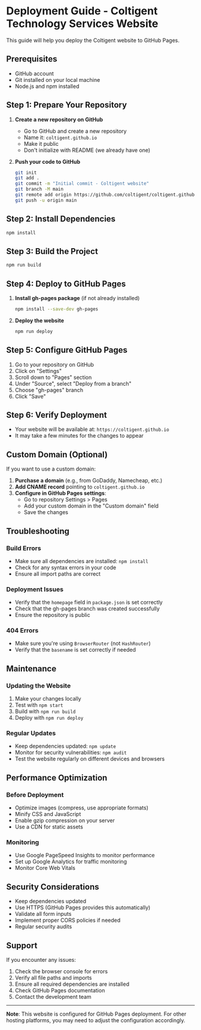 # Deployment Guide - Coltigent Technology Services Website

This guide will help you deploy the Coltigent website to GitHub Pages.

## Prerequisites

- GitHub account
- Git installed on your local machine
- Node.js and npm installed

## Step 1: Prepare Your Repository

1. **Create a new repository on GitHub**
   - Go to GitHub and create a new repository
   - Name it: `coltigent.github.io`
   - Make it public
   - Don't initialize with README (we already have one)

2. **Push your code to GitHub**
   ```bash
   git init
   git add .
   git commit -m "Initial commit - Coltigent website"
   git branch -M main
   git remote add origin https://github.com/coltigent/coltigent.github.io.git
   git push -u origin main
   ```

## Step 2: Install Dependencies

```bash
npm install
```

## Step 3: Build the Project

```bash
npm run build
```

## Step 4: Deploy to GitHub Pages

1. **Install gh-pages package** (if not already installed)
   ```bash
   npm install --save-dev gh-pages
   ```

2. **Deploy the website**
   ```bash
   npm run deploy
   ```

## Step 5: Configure GitHub Pages

1. Go to your repository on GitHub
2. Click on "Settings"
3. Scroll down to "Pages" section
4. Under "Source", select "Deploy from a branch"
5. Choose "gh-pages" branch
6. Click "Save"

## Step 6: Verify Deployment

- Your website will be available at: `https://coltigent.github.io`
- It may take a few minutes for the changes to appear

## Custom Domain (Optional)

If you want to use a custom domain:

1. **Purchase a domain** (e.g., from GoDaddy, Namecheap, etc.)
2. **Add CNAME record** pointing to `coltigent.github.io`
3. **Configure in GitHub Pages settings**:
   - Go to repository Settings > Pages
   - Add your custom domain in the "Custom domain" field
   - Save the changes

## Troubleshooting

### Build Errors
- Make sure all dependencies are installed: `npm install`
- Check for any syntax errors in your code
- Ensure all import paths are correct

### Deployment Issues
- Verify that the `homepage` field in `package.json` is set correctly
- Check that the gh-pages branch was created successfully
- Ensure the repository is public

### 404 Errors
- Make sure you're using `BrowserRouter` (not `HashRouter`)
- Verify that the `basename` is set correctly if needed

## Maintenance

### Updating the Website
1. Make your changes locally
2. Test with `npm start`
3. Build with `npm run build`
4. Deploy with `npm run deploy`

### Regular Updates
- Keep dependencies updated: `npm update`
- Monitor for security vulnerabilities: `npm audit`
- Test the website regularly on different devices and browsers

## Performance Optimization

### Before Deployment
- Optimize images (compress, use appropriate formats)
- Minify CSS and JavaScript
- Enable gzip compression on your server
- Use a CDN for static assets

### Monitoring
- Use Google PageSpeed Insights to monitor performance
- Set up Google Analytics for traffic monitoring
- Monitor Core Web Vitals

## Security Considerations

- Keep dependencies updated
- Use HTTPS (GitHub Pages provides this automatically)
- Validate all form inputs
- Implement proper CORS policies if needed
- Regular security audits

## Support

If you encounter any issues:

1. Check the browser console for errors
2. Verify all file paths and imports
3. Ensure all required dependencies are installed
4. Check GitHub Pages documentation
5. Contact the development team

---

**Note**: This website is configured for GitHub Pages deployment. For other hosting platforms, you may need to adjust the configuration accordingly.
